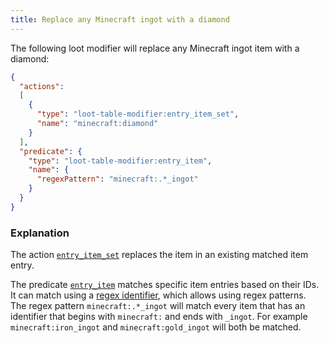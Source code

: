 ```yaml
---
title: Replace any Minecraft ingot with a diamond
---
```


The following loot modifier will replace any Minecraft ingot item with a diamond:
```json
{
  "actions": 
  [
    {
      "type": "loot-table-modifier:entry_item_set", 
      "name": "minecraft:diamond"
    }
  ],
  "predicate": {
    "type": "loot-table-modifier:entry_item",
    "name": {
      "regexPattern": "minecraft:.*_ingot"
    }
  }
}
```

### Explanation

The action [`entry_item_set`](/reference/actions#set-item-in-item-entry) replaces the item in an existing matched item entry.

The predicate [`entry_item`](/reference/predicates#item-entry) matches specific item entries based on their IDs. It can match using a [regex identifier](/reference/regex_identifier), which allows using regex patterns.  
The regex pattern `minecraft:.*_ingot` will match every item that has an identifier that begins with `minecraft:` and ends with `_ingot`. For example `minecraft:iron_ingot` and `minecraft:gold_ingot` will both be matched.
